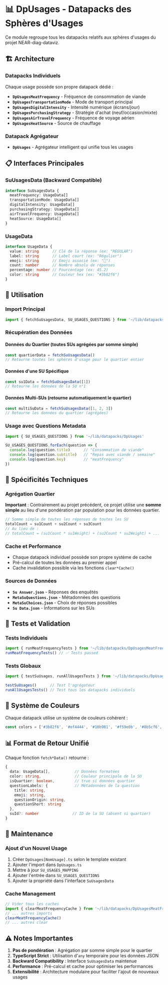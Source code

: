 # 📊 DpUsages - Datapacks des Sphères d'Usages

Ce module regroupe tous les datapacks relatifs aux sphères d'usages du projet NEAR-diag-dataviz.

## 🏗️ Architecture

### Datapacks Individuels
Chaque usage possède son propre datapack dédié :

- **`DpUsagesMeatFrequency`** - Fréquence de consommation de viande
- **`DpUsagesTransportationMode`** - Mode de transport principal  
- **`DpUsagesDigitalIntensity`** - Intensité numérique (écrans/jour)
- **`DpUsagesPurchasingStrategy`** - Stratégie d'achat (neuf/occasion/mixte)
- **`DpUsagesAirTravelFrequency`** - Fréquence de voyage aérien  
- **`DpUsagesHeatSource`** - Source de chauffage

### Datapack Agrégateur
- **`DpUsages`** - Agrégateur intelligent qui unifie tous les usages

## 📋 Interfaces Principales

### SuUsagesData (Backward Compatible)
```typescript
interface SuUsagesData {
  meatFrequency: UsageData[]
  transportationMode: UsageData[]
  digitalIntensity: UsageData[]
  purchasingStrategy: UsageData[]
  airTravelFrequency: UsageData[]
  heatSource: UsageData[]
}
```

### UsageData
```typescript
interface UsageData {
  value: string      // Clé de la réponse (ex: "REGULAR")
  label: string      // Label court (ex: "Régulier")
  emoji: string      // Emoji associé (ex: "🥩")
  count: number      // Nombre absolu de réponses
  percentage: number // Pourcentage (ex: 45.2)
  color: string      // Couleur hex (ex: "#3b82f6")
}
```

## 🚀 Utilisation

### Import Principal
```typescript
import { fetchSuUsagesData, SU_USAGES_QUESTIONS } from '~/lib/datapacks/DpUsages'
```

### Récupération des Données

#### Données du Quartier (toutes SUs agrégées par somme simple)
```typescript
const quartierData = fetchSuUsagesData()
// Retourne toutes les sphères d'usage pour le quartier entier
```

#### Données d'une SU Spécifique
```typescript
const su1Data = fetchSuUsagesData([1])
// Retourne les données de la SU n°1
```

#### Données Multi-SUs (retourne automatiquement le quartier)
```typescript
const multiSuData = fetchSuUsagesData([1, 2, 3])
// Retourne les données du quartier (agrégées)
```

### Usage avec Questions Metadata
```typescript
import { SU_USAGES_QUESTIONS } from '~/lib/datapacks/DpUsages'

SU_USAGES_QUESTIONS.forEach(question => {
  console.log(question.title)      // "Consommation de viande"
  console.log(question.subtitle)   // "Repas avec viande / semaine"
  console.log(question.key)        // "meatFrequency"
})
```

## 🎯 Spécificités Techniques

### Agrégation Quartier
**Important** : Contrairement au projet précédent, ce projet utilise une **somme simple** au lieu d'une pondération par population pour les données quartier.

```typescript
// Somme simple de toutes les réponses de toutes les SU
totalCount = su1Count + su2Count + su3Count
// Au lieu de : 
// totalCount = (su1Count * su1Weight) + (su2Count * su2Weight) + ...
```

### Cache et Performance
- Chaque datapack individuel possède son propre système de cache
- Pré-calcul de toutes les données au premier appel
- Cache invalidation possible via les fonctions `clear*Cache()`

### Sources de Données
- **`Su Answer.json`** - Réponses des enquêtés
- **`MetaSuQuestions.json`** - Métadonnées des questions
- **`MetaSuChoices.json`** - Choix de réponses possibles
- **`Su Data.json`** - Informations sur les SUs

## 🧪 Tests et Validation

### Tests Individuels
```typescript
import { runMeatFrequencyTests } from '~/lib/datapacks/DpUsagesMeatFrequency'
runMeatFrequencyTests() // ✅ Tests passed
```

### Tests Globaux
```typescript
import { testSuUsages, runAllUsagesTests } from '~/lib/datapacks/DpUsages'

testSuUsages()      // Test l'agrégateur
runAllUsagesTests() // Test tous les datapacks individuels
```

## 🎨 Système de Couleurs

Chaque datapack utilise un système de couleurs cohérent :
```typescript
const colors = ['#3b82f6', '#ef4444', '#10b981', '#f59e0b', '#8b5cf6', '#06b6d4', '#84cc16', '#f97316']
```

## 📊 Format de Retour Unifié

Chaque fonction `fetch*Data()` retourne :
```typescript
{
  data: UsageData[],           // Données formatées
  color: string,               // Couleur principale de la SU
  isQuartier: boolean,         // true si données quartier
  questionLabels: {            // Métadonnées de la question
    title: string,
    emoji: string,
    questionOrigin: string,
    questionShort: string
  },
  suId?: number               // ID de la SU (absent si quartier)
}
```

## 🔧 Maintenance

### Ajout d'un Nouvel Usage
1. Créer `DpUsages[NomUsage].ts` selon le template existant
2. Ajouter l'import dans `DpUsages.ts`
3. Mettre à jour `SU_USAGES_MAPPING`
4. Ajouter l'entrée dans `SU_USAGES_QUESTIONS`
5. Ajouter la propriété dans l'interface `SuUsagesData`

### Cache Management
```typescript
// Vider tous les caches
import { clearMeatFrequencyCache } from '~/lib/datapacks/DpUsagesMeatFrequency'
// ... autres imports
clearMeatFrequencyCache()
// ... autres clear
```

## ⚠️ Notes Importantes

1. **Pas de pondération** : Agrégation par somme simple pour le quartier
2. **TypeScript Strict** : Utilisation d'`any` temporaire pour les données JSON
3. **Backward Compatibility** : Interface `SuUsagesData` maintenue
4. **Performance** : Pré-calcul et cache pour optimiser les performances
5. **Extensibilité** : Architecture modulaire pour faciliter l'ajout de nouveaux usages